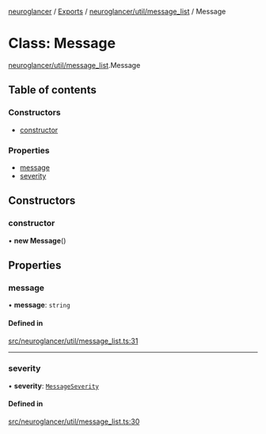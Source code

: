 [neuroglancer](../README.md) / [Exports](../modules.md) / [neuroglancer/util/message\_list](../modules/neuroglancer_util_message_list.md) / Message

# Class: Message

[neuroglancer/util/message_list](../modules/neuroglancer_util_message_list.md).Message

## Table of contents

### Constructors

- [constructor](neuroglancer_util_message_list.Message.md#constructor)

### Properties

- [message](neuroglancer_util_message_list.Message.md#message)
- [severity](neuroglancer_util_message_list.Message.md#severity)

## Constructors

### constructor

• **new Message**()

## Properties

### message

• **message**: `string`

#### Defined in

[src/neuroglancer/util/message_list.ts:31](https://github.com/ActiveBrainAtlas2/neuroglancer/blob/91617476/src/neuroglancer/util/message_list.ts#L31)

___

### severity

• **severity**: [`MessageSeverity`](../enums/neuroglancer_util_message_list.MessageSeverity.md)

#### Defined in

[src/neuroglancer/util/message_list.ts:30](https://github.com/ActiveBrainAtlas2/neuroglancer/blob/91617476/src/neuroglancer/util/message_list.ts#L30)
